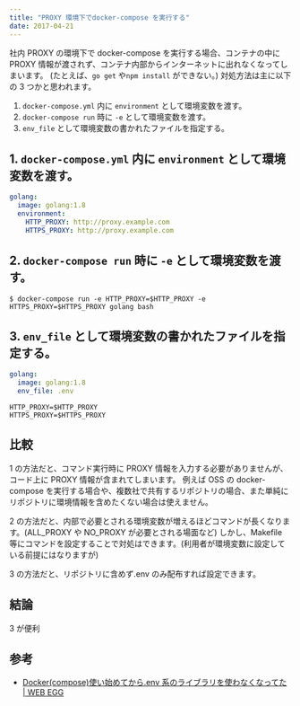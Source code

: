 ```yaml
---
title: "PROXY 環境下でdocker-compose を実行する"
date: 2017-04-21
---
```


社内 PROXY の環境下で docker-compose を実行する場合、コンテナの中に PROXY 情報が渡されず、コンテナ内部からインターネットに出れなくなってしまいます。
(たとえば、`go get` や`npm install` ができない。)
対処方法は主に以下の 3 つかと思われます。

1. `docker-compose.yml` 内に `environment` として環境変数を渡す。
2. `docker-compose run` 時に `-e` として環境変数を渡す。
3. `env_file` として環境変数の書かれたファイルを指定する。

## 1. `docker-compose.yml` 内に `environment` として環境変数を渡す。

```yaml:docker-compose.yml
golang:
  image: golang:1.8
  environment:
    HTTP_PROXY: http://proxy.example.com
    HTTPS_PROXY: http://proxy.example.com
```

## 2. `docker-compose run` 時に `-e` として環境変数を渡す。

`$ docker-compose run -e HTTP_PROXY=$HTTP_PROXY -e HTTPS_PROXY=$HTTPS_PROXY golang bash`

## 3. `env_file` として環境変数の書かれたファイルを指定する。

```yaml:docker-compose.yml
golang:
  image: golang:1.8
  env_file: .env
```

```bash:.env
HTTP_PROXY=$HTTP_PROXY
HTTPS_PROXY=$HTTPS_PROXY
```

## 比較

1 の方法だと、コマンド実行時に PROXY 情報を入力する必要がありませんが、コード上に PROXY 情報が含まれてしまいます。
例えば OSS の docker-compose を実行する場合や、複数社で共有するリポジトリの場合、また単純にリポジトリに環境情報を含めたくない場合は使えません。

2 の方法だと、内部で必要とされる環境変数が増えるほどコマンドが長くなります。(ALL_PROXY や NO_PROXY が必要とされる場面など)
しかし、Makefile 等にコマンドを設定することで対処はできます。(利用者が環境変数に設定している前提にはなりますが)

3 の方法だと、リポジトリに含めず.env のみ配布すれば設定できます。

## 結論

3 が便利

## 参考

- [Docker(compose)使い始めてから.env 系のライブラリを使わなくなってた | WEB EGG](http://leko.jp/archives/882)
